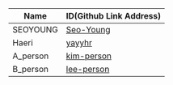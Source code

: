 |Name|ID(Github Link Address)|
|-|-|
|SEOYOUNG|[Seo-Young](https://github.com/Seo-Young/sos-master)|
|Haeri|[yayyhr](https://github.com/yayyhr/sos-master)|
|A_person|[kim-person](https://github.com/kim-person/sos-master)|
|B_person|[lee-person](https://github.com/lee-person/sos-master)|
